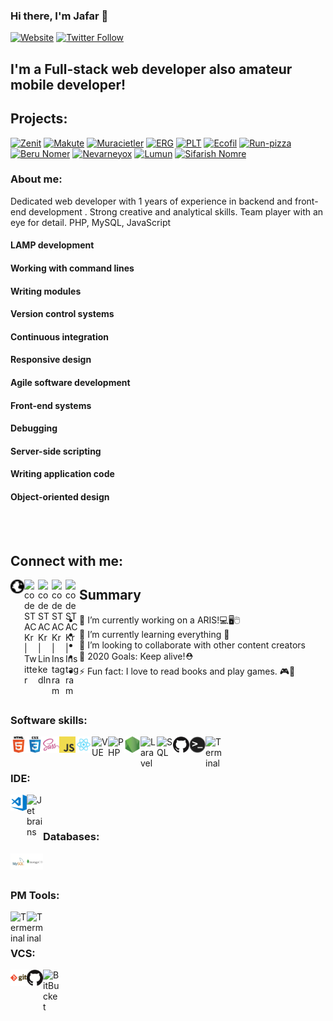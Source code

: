 ### Hi there, I'm Jafar 👋

[![Website](https://img.shields.io/website?label=jafarjabbar.com&style=for-the-badge&url=https%3A%2F%2Fjafarjabbar.com)](https://jafarjabbar.com)
[![Twitter Follow](https://img.shields.io/twitter/follow/JafarJabbar?color=1DA1F2&logo=twitter&style=for-the-badge)](https://twitter.com/JafarJabbar6)

## I'm a Full-stack web developer also amateur mobile developer!

## Projects:
[![Zenit](https://img.shields.io/website?label=Zenit&style=for-the-badge&url=https%3A%2F%2FjZenit.az)](https://zenit.az)
[![Makute](https://img.shields.io/website?label=Makute&style=for-the-badge&url=https%3A%2F%2FMakute.az)](https://makute.az)
[![Muracietler](https://img.shields.io/website?label=Muracietler&style=for-the-badge&url=https%3A%2F%2FMuracietler.banker.az)](http://muracietler.banker.az)
[![ERG](https://img.shields.io/website?label=ERG&style=for-the-badge&url=https%3A%2F%2FErg.az)](https://erg.az)
[![PLT](https://img.shields.io/website?label=PLT&style=for-the-badge&url=https%3A%2F%2FPlt.az)](https://plt.az)
[![Ecofil](https://img.shields.io/website?label=Ecofil&style=for-the-badge&url=https%3A%2F%2FEcofil.az)](https://ecofil.az)
[![Run-pizza](https://img.shields.io/website?label=Run-pizza&style=for-the-badge&url=https%3A%2F%2FRun-pizza.ru)](https://run-pizza.ru)
[![Beru Nomer](https://img.shields.io/website?label=BeruNomer&style=for-the-badge&url=https%3A%2F%2FBerunomer.ru)](https://berunomer.ru)
[![Nevarneyox](https://img.shields.io/website?label=Nevarneyox&style=for-the-badge&url=https%3A%2F%2FNevarneyox.az)](https://nevarneyox.az)
[![Lumun](https://img.shields.io/website?label=Lumun&style=for-the-badge&url=https%3A%2F%2FCsr.lmh.az)](http://csr.lmh.az)
[![Sifarish Nomre](https://img.shields.io/website?label=SifarishNomre&style=for-the-badge&url=https%3A%2F%2FSifarisnomre.az)](http://sifarisnomre.az)



### About me:
Dedicated web developer with 1 years of experience in backend and front-end development . Strong creative and analytical skills. Team player with an eye for detail. PHP, MySQL, JavaScript 

#### LAMP development
#### Working with command lines
#### Writing modules
#### Version control systems
#### Continuous integration
#### Responsive design
#### Agile software development
#### Front-end systems
#### Debugging
#### Server-side scripting
#### Writing application code
#### Object-oriented design

<br/>
<br/>

## Connect with me:

[<img align="left" alt="JafarJabbar.com" width="22px" src="https://raw.githubusercontent.com/iconic/open-iconic/master/svg/globe.svg" />](https://jafarjabbar.com)
[<img align="left" alt="codeSTACKr | Twitter" width="22px" src="https://cdn.jsdelivr.net/npm/simple-icons@v3/icons/twitter.svg" />](https://twitter.com/JafarJabbar6)
[<img align="left" alt="codeSTACKr | LinkedIn" width="22px" src="https://cdn.jsdelivr.net/npm/simple-icons@v3/icons/linkedin.svg" />](https://www.linkedin.com/in/ceff-cabbarli-930222139)
[<img align="left" alt="codeSTACKr | Instagram" width="22px" src="https://cdn.jsdelivr.net/npm/simple-icons@v3/icons/facebook.svg" />](https://www.facebook.com/jafar.jabbarli.3)
[<img align="left" alt="codeSTACKr | Instagram" width="22px" src="https://cdn.jsdelivr.net/npm/simple-icons@v3/icons/instagram.svg" />](https://www.instagram.com/jfrjbbrl)

## Summary

- 🔭 I’m currently working on a ARIS!💻🖥🖱
- 🌱 I’m currently learning everything 🤣
- 👯 I’m looking to collaborate with other content creators
- 🥅 2020 Goals: Keep alive!⛑
- ⚡ Fun fact: I love to read books and play games. 🎮📕
<br />

### Software skills:

<img align="left" alt="HTML5" width="26px" src="https://raw.githubusercontent.com/github/explore/80688e429a7d4ef2fca1e82350fe8e3517d3494d/topics/html/html.png" />
<img align="left" alt="CSS3" width="26px" src="https://raw.githubusercontent.com/github/explore/80688e429a7d4ef2fca1e82350fe8e3517d3494d/topics/css/css.png" />
<img align="left" alt="Sass" width="26px" src="https://raw.githubusercontent.com/github/explore/80688e429a7d4ef2fca1e82350fe8e3517d3494d/topics/sass/sass.png" />
<img align="left" alt="JavaScript" width="26px" src="https://raw.githubusercontent.com/github/explore/80688e429a7d4ef2fca1e82350fe8e3517d3494d/topics/javascript/javascript.png" />
<img align="left" alt="React" width="26px" src="https://raw.githubusercontent.com/github/explore/80688e429a7d4ef2fca1e82350fe8e3517d3494d/topics/react/react.png" />
<img align="left" alt="VUE" width="26px" src="https://banner2.cleanpng.com/20180718/cbh/kisspng-vue-js-javascript-library-angularjs-react-vue-js-5b4ebe1bc45884.1915769815318871318042.jpg" />
<img align="left" alt="PHP" width="26px" src="https://cdn4.iconfinder.com/data/icons/logos-and-brands/512/256_Php_logo-512.png" />
<img align="left" alt="Node.js" width="26px" src="https://raw.githubusercontent.com/github/explore/80688e429a7d4ef2fca1e82350fe8e3517d3494d/topics/nodejs/nodejs.png" />
<img align="left" alt="Laravel" width="26px" src="https://logodix.com/logo/2150936.png" />
<img align="left" alt="SQL" width="26px" src="https://www.jing.fm/clipimg/full/288-2885586_electric-bikes-socket-io-socket-io-logo-svg.png" />
<img align="left" alt="GitHub" width="26px" src="https://raw.githubusercontent.com/github/explore/78df643247d429f6cc873026c0622819ad797942/topics/github/github.png" />
<img align="left" alt="Terminal" width="26px" src="https://raw.githubusercontent.com/github/explore/80688e429a7d4ef2fca1e82350fe8e3517d3494d/topics/terminal/terminal.png" />
<img align="left" alt="Terminal" width="26px" src="https://camo.githubusercontent.com/f2b4d552be7630a5799c6d89c4d985bce6ccbf6a/68747470733a2f2f7777772e636f64656d6174652e636f6d2f77702d636f6e74656e742f75706c6f6164732f323031362f30322f666c75747465722d6c6f676f2d726f756e642e706e67" />
<br/>
<br/>

### IDE:
<img align="left" alt="Visual Studio Code" width="26px" src="https://raw.githubusercontent.com/github/explore/80688e429a7d4ef2fca1e82350fe8e3517d3494d/topics/visual-studio-code/visual-studio-code.png" />
<img align="left" alt="Jet brains" width="26px" src="https://software-sources.co.il/wp-content/uploads/2018/05/JetBrains_logo.png" />
<br/>
<br/>

### Databases:
<img align="left" alt="MySQL" width="26px" src="https://raw.githubusercontent.com/github/explore/80688e429a7d4ef2fca1e82350fe8e3517d3494d/topics/mysql/mysql.png" />
<img align="left" alt="MongoDB" width="26px" src="https://raw.githubusercontent.com/github/explore/80688e429a7d4ef2fca1e82350fe8e3517d3494d/topics/mongodb/mongodb.png" />

<br/>
<br/>

### PM Tools:
<img align="left" alt="Terminal" width="26px" src="https://cdn0.iconfinder.com/data/icons/social-network-24/512/Trello-512.png" />
<img align="left" alt="Terminal" width="26px" src="https://seeklogo.com/images/J/jira-logo-FD39F795A7-seeklogo.com.png" />

<br/>
<br/>

### VCS:
<img align="left" alt="Git" width="26px" src="https://raw.githubusercontent.com/github/explore/80688e429a7d4ef2fca1e82350fe8e3517d3494d/topics/git/git.png" />
<img align="left" alt="GitHub" width="26px" src="https://raw.githubusercontent.com/github/explore/78df643247d429f6cc873026c0622819ad797942/topics/github/github.png" />
<img align="left" alt="BitBucket" width="26px" src="https://logodix.com/logo/911542.png" />
